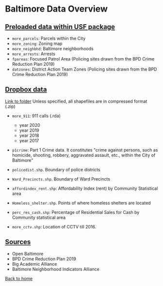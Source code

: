 # Baltimore Data Overview



## <ins> Preloaded data within USF package </ins> 


- `more_parcels`: Parcels within the City
- `more_zoning`: Zoning map
- `more_neighbhd`: Baltimore neighborhoods
- `more_arrests`: Arrests
- `fpareas`: Focused Patrol Area (Policing sites drawn from the BPD Crime 
  Reduction Plan 2019)
- `datzones`: District Action Team Zones (Policing sites drawn from the 
  BPD Crime Reduction Plan 2019)


## <ins> Dropbox data </ins>



 [Link to folder](https://www.dropbox.com/sh/fb0h199w074ja0q/AAD8hQxG-UfnBfVisfts6NGPa?dl=0)
 Unless specified, all shapefiles are in compressed format (.zip)
 
- `more_911`: 911 calls (.rda)
  + year 2020 
  + year 2019 
  + year 2018
  + year 2017 

- `p1crime`: Part 1 Crime data. It constitutes "crime against persons, such as 
  homicide, shooting, robbery, aggravated assault, etc., within the City of Baltimore"
- `policedist.shp`. Boundary of police districts
- `Ward_Precincts.shp`. Boundary of Ward Precincts
- `affordindex_rent.shp`: Affordability Index (rent) by Community Statistical area
- `Homeless_shelter.shp`. Points of where homeless shelters are located
- `perc_res_cash.shp`: Percentage of Residential Sales for Cash by Community statistical area
- `more_cctv.shp`: Location of CCTV till 2016.


## <ins> Sources </ins>

- Open Baltimore
- BPD Crime Reduction Plan 2019
- Big Academic Alliance
- Baltimore Neighborhood Indicators Alliance

[Back to home](https://github.com/agroimpacts/USF#readme)
